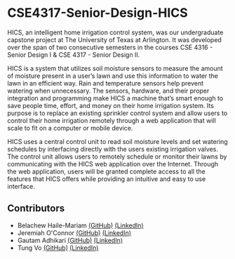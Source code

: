 # CSE4317-Senior-Design-HICS

HICS, an intelligent home irrigation control system, was our undergraduate 
capstone project at The University of Texas at Arlington. It was developed 
over the span of two consecutive semesters in the courses CSE 4316 - Senior 
Design I & CSE 4317 - Senior Design II.

HICS is a system that utilizes soil moisture sensors to measure the amount 
of moisture present in a user’s lawn and use this information to water the 
lawn in an efficient way. Rain and temperature sensors help prevent watering 
when unnecessary. The sensors, hardware, and their proper integration and 
programming make HICS a machine that’s smart enough to save people time, 
effort, and money on their home irrigation system. Its purpose is to replace 
an existing sprinkler control system and allow users to control their home 
irrigation remotely through a web application that will scale to fit on a 
computer or mobile device. 

HICS uses a central control unit to read soil moisture levels and set watering 
schedules by interfacing directly with the users existing irrigation valves. The 
control unit allows users to remotely schedule or monitor their lawns by communicating 
with the HICS web application over the Internet. Through the web application, users 
will be granted complete access to all the features that HICS offers while providing 
an intuitive and easy to use interface.

## Contributors
- Belachew Haile-Mariam
	[(GitHub)](www.github.com)
	[(LinkedIn)](www.linkedin.com)
- Jeremiah O'Connor
	[(GitHub)](www.github.com)
	[(LinkedIn)](www.linkedin.com)
- Gautam Adhikari
	[(GitHub)](www.github.com)
	[(LinkedIn)](www.linkedin.com)
- Tung Vo
	[(GitHub)](www.github.com)
	[(LinkedIn)](www.linkedin.com)